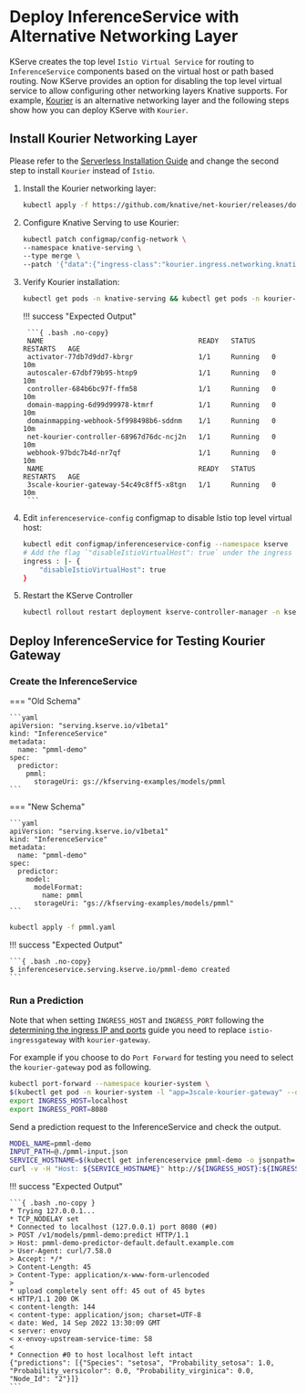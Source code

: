 # Deploy InferenceService with Alternative Networking Layer
KServe creates the top level `Istio Virtual Service` for routing to `InferenceService` components based on the virtual host or path based routing.
Now KServe provides an option for disabling the top level virtual service to allow configuring other networking layers Knative supports.
For example, [Kourier](https://developers.redhat.com/blog/2020/06/30/kourier-a-lightweight-knative-serving-ingress) is an alternative networking layer and
the following steps show how you can deploy KServe with `Kourier`.

## Install Kourier Networking Layer
Please refer to the [Serverless Installation Guide](../serverless.md) and change the second step to install `Kourier` instead of `Istio`.

1. Install the Kourier networking layer:

    ```bash
    kubectl apply -f https://github.com/knative/net-kourier/releases/download/${KNATIVE_VERSION}/kourier.yaml
    ```

2. Configure Knative Serving to use Kourier:

    ```bash
    kubectl patch configmap/config-network \
    --namespace knative-serving \
    --type merge \
    --patch '{"data":{"ingress-class":"kourier.ingress.networking.knative.dev"}}'
    ```

3. Verify Kourier installation:

    ```bash
    kubectl get pods -n knative-serving && kubectl get pods -n kourier-system
    ```

    !!! success "Expected Output"

        ```{ .bash .no-copy}
        NAME                                      READY   STATUS    RESTARTS   AGE
        activator-77db7d9dd7-kbrgr                1/1     Running   0          10m
        autoscaler-67dbf79b95-htnp9               1/1     Running   0          10m
        controller-684b6bc97f-ffm58               1/1     Running   0          10m
        domain-mapping-6d99d99978-ktmrf           1/1     Running   0          10m
        domainmapping-webhook-5f998498b6-sddnm    1/1     Running   0          10m
        net-kourier-controller-68967d76dc-ncj2n   1/1     Running   0          10m
        webhook-97bdc7b4d-nr7qf                   1/1     Running   0          10m
        NAME                                      READY   STATUS    RESTARTS   AGE
        3scale-kourier-gateway-54c49c8ff5-x8tgn   1/1     Running   0          10m
        ```

4. Edit `inferenceservice-config` configmap to disable Istio top level virtual host:

    ```bash
    kubectl edit configmap/inferenceservice-config --namespace kserve
    # Add the flag `"disableIstioVirtualHost": true` under the ingress section
    ingress : |- {
        "disableIstioVirtualHost": true
    }
    ```

5. Restart the KServe Controller

    ```bash
    kubectl rollout restart deployment kserve-controller-manager -n kserve
    ```

## Deploy InferenceService for Testing Kourier Gateway

### Create the InferenceService

=== "Old Schema"

    ```yaml
    apiVersion: "serving.kserve.io/v1beta1"
    kind: "InferenceService"
    metadata:
      name: "pmml-demo"
    spec:
      predictor:
        pmml:
          storageUri: gs://kfserving-examples/models/pmml
    ```
=== "New Schema"

    ```yaml
    apiVersion: "serving.kserve.io/v1beta1"
    kind: "InferenceService"
    metadata:
      name: "pmml-demo"
    spec:
      predictor:
        model:
          modelFormat:
            name: pmml
          storageUri: "gs://kfserving-examples/models/pmml"
    ```

```bash
kubectl apply -f pmml.yaml
```

!!! success "Expected Output"

    ```{ .bash .no-copy}
    $ inferenceservice.serving.kserve.io/pmml-demo created
    ```

### Run a Prediction

Note that when setting `INGRESS_HOST` and `INGRESS_PORT` following the [determining the ingress IP and ports](../../get_started/first_isvc.md#4-determine-the-ingress-ip-and-ports) guide you
need to replace `istio-ingressgateway` with `kourier-gateway`.

For example if you choose to do `Port Forward` for testing you need to select the `kourier-gateway` pod as following.

```bash
kubectl port-forward --namespace kourier-system \
$(kubectl get pod -n kourier-system -l "app=3scale-kourier-gateway" --output=jsonpath="{.items[0].metadata.name}") 8080:8080
export INGRESS_HOST=localhost
export INGRESS_PORT=8080
```

Send a prediction request to the InferenceService and check the output.

```bash
MODEL_NAME=pmml-demo
INPUT_PATH=@./pmml-input.json
SERVICE_HOSTNAME=$(kubectl get inferenceservice pmml-demo -o jsonpath='{.status.url}' | cut -d "/" -f 3)
curl -v -H "Host: ${SERVICE_HOSTNAME}" http://${INGRESS_HOST}:${INGRESS_PORT}/v1/models/$MODEL_NAME:predict -d $INPUT_PATH
```

!!! success "Expected Output"

    ```{ .bash .no-copy }
    * Trying 127.0.0.1...
    * TCP_NODELAY set
    * Connected to localhost (127.0.0.1) port 8080 (#0)
    > POST /v1/models/pmml-demo:predict HTTP/1.1
    > Host: pmml-demo-predictor-default.default.example.com
    > User-Agent: curl/7.58.0
    > Accept: */*
    > Content-Length: 45
    > Content-Type: application/x-www-form-urlencoded
    >
    * upload completely sent off: 45 out of 45 bytes
    < HTTP/1.1 200 OK
    < content-length: 144
    < content-type: application/json; charset=UTF-8
    < date: Wed, 14 Sep 2022 13:30:09 GMT
    < server: envoy
    < x-envoy-upstream-service-time: 58
    <
    * Connection #0 to host localhost left intact
    {"predictions": [{"Species": "setosa", "Probability_setosa": 1.0, "Probability_versicolor": 0.0, "Probability_virginica": 0.0, "Node_Id": "2"}]}
    ```
